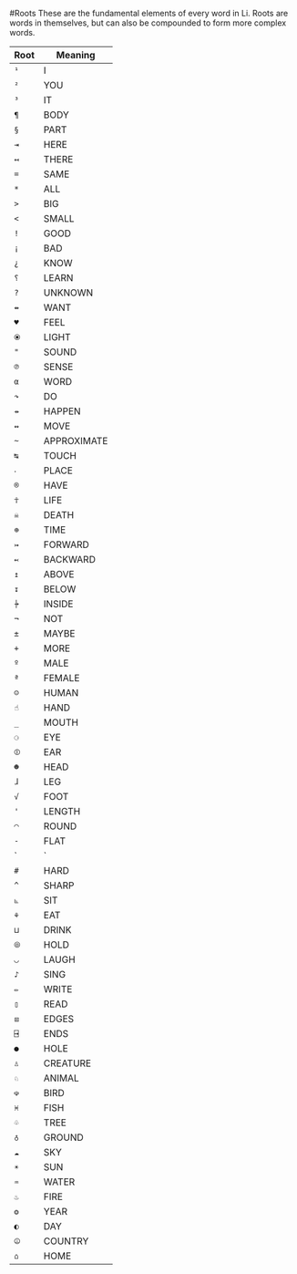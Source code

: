 #Roots
These are the fundamental elements of every word in Li. Roots are words in themselves, but can also be compounded to form more complex words.

Root|Meaning
---|---
`¹`|I
`²`|YOU
`³`|IT
`¶`|BODY
`§`|PART
`⇥`|HERE
`↤`|THERE
`=`|SAME
`*`|ALL
`>`|BIG
`<`|SMALL
`!`|GOOD
`¡`|BAD
`¿`|KNOW
`⸮`|LEARN
`?`|UNKNOWN
`⇴`|WANT
`♥`|FEEL
`⦿`|LIGHT
`"`|SOUND
`℗`|SENSE
`α`|WORD
`↷`|DO
`⇸`|HAPPEN
`↭`|MOVE
`~`|APPROXIMATE
`↹`|TOUCH
`‧`|PLACE
`®`|HAVE
`☥`|LIFE
`☠`|DEATH
`⊕`|TIME
`↣`|FORWARD
`↢`|BACKWARD
`↥`|ABOVE
`↧`|BELOW
`⍆`|INSIDE
`¬`|NOT
`±`|MAYBE
`+`|MORE
`º`|MALE
`ª`|FEMALE
`☺`|HUMAN
`☝`|HAND
`_`|MOUTH
`⚆`|EYE
`⦷`|EAR
`☻`|HEAD
`ɺ`|LEG
`√`|FOOT
`'`|LENGTH
`◠`|ROUND
`-`|FLAT
`|`|STRAIGHT
`#`|HARD
`^`|SHARP
`⦜`|SIT
`⚘`|EAT
`⊔`|DRINK
`⦾`|HOLD
`◡`|LAUGH
`♪`|SING
`✏`|WRITE
`▯`|READ
`⧈`|EDGES
`⍈`|ENDS
`●`|HOLE
`♙`|CREATURE
`♘`|ANIMAL
`☫`|BIRD
`♓`|FISH
`♧`|TREE
`♁`|GROUND
`☁`|SKY
`☀`|SUN
`♒`|WATER
`♨`|FIRE
`❂`|YEAR
`◐`|DAY
`⦹`|COUNTRY
`⌂`|HOME
